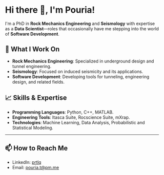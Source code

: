 # Hi there 👋, I'm Pouria!

I'm a PhD in **Rock Mechanics Engineering** and **Seismology** with expertise as a **Data Scientist**—roles that occasionally have me stepping into the world of **Software Development**.

## 🔧 What I Work On

- **Rock Mechanics Engineering**: Specialized in underground design and tunnel engineering.
- **Seismology**: Focused on induced seismicity and its applications.
- **Software Development**: Developing tools for tunneling, engineering design, and related fields.

## 📈 Skills & Expertise

- **Programming Languages**: Python, C++, MATLAB.
- **Engineering Tools**: Itasca Suite, Rocscience Suite, mXrap.
- **Technologies**: Machine Learning, Data Analysis, Probabilistic and Statistical Modeling.

---

## 📫 How to Reach Me

- LinkedIn: [prtlq](https://www.linkedin.com/in/prtlq)
- Email: [pouria.t@pm.me](mailto:pouria.t@pm.me)
